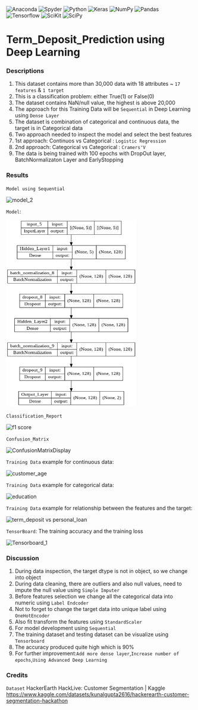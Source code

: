 ![Anaconda](https://img.shields.io/badge/Anaconda-%2344A833.svg?style=for-the-badge&logo=anaconda&logoColor=white)
![Spyder](https://img.shields.io/badge/Spyder-838485?style=for-the-badge&logo=spyder%20ide&logoColor=maroon)
![Python](https://img.shields.io/badge/python-3670A0?style=for-the-badge&logo=python&logoColor=ffdd54)
![Keras](https://img.shields.io/badge/Keras-%23D00000.svg?style=for-the-badge&logo=Keras&logoColor=white)
![NumPy](https://img.shields.io/badge/numpy-%23013243.svg?style=for-the-badge&logo=numpy&logoColor=white)
![Pandas](https://img.shields.io/badge/pandas-%23150458.svg?style=for-the-badge&logo=pandas&logoColor=white)
![Tensorflow](https://img.shields.io/badge/TensorFlow-FF6F00?style=for-the-badge&logo=tensorflow&logoColor=white)
![SciKit](https://img.shields.io/badge/scikit_learn-F7931E?style=for-the-badge&logo=scikit-learn&logoColor=white)
![SciPy](https://img.shields.io/badge/SciPy-654FF0?style=for-the-badge&logo=SciPy&logoColor=white)


# Term_Deposit_Prediction using Deep Learning

### Descriptions
 1) This dataset contains more than 30,000 data with 18 attributes ~ `17 features` & `1 target`
 2) This is a classification problem: either True(1) or False(0)
 3) The dataset contains NaN/null value, the highest is above 20,000 
 4) The approach for this Training Data will be `Sequential` in Deep Learning using `Dense Layer`
 5) The dataset is combination of categorical and continuous data, the target is in Categorical data
 6) Two approach needed to inspect the model and select the best features
 7) 1st approach: Continuos vs Categorical : `Logistic Regression`
 8) 2nd approach: Categorical vs Categorical : `Cramers'V`
 9) The data is being trained with 100 epochs with DropOut layer, BatchNormalizaton Layer and EarlyStopping
 
### Results

`Model using Sequential`

![model_2](https://user-images.githubusercontent.com/106902414/175005001-69c50a0f-f4fb-4b65-92e8-22832fed1836.PNG)


`Model`: 

<img src="plot and result/model_3.png" alt="model" style="width:350px;height:500px;">




`Classification_Report`

![f1 score](https://user-images.githubusercontent.com/106902414/175004436-260b9566-a4a7-4578-a785-f2333b501464.PNG)

`Confusion_Matrix` 

![ConfusionMatrixDisplay](https://user-images.githubusercontent.com/106902414/175007451-2d60ebb1-fde1-4cc3-bc90-78a1004b1ee4.png)


`Training Data` example for continuous data:

![customer_age](https://user-images.githubusercontent.com/106902414/175008522-0096dc41-6166-4217-81a2-8e685c8e71e4.png)


`Training Data` example for categorical data:

![education](https://user-images.githubusercontent.com/106902414/175008968-7722f4f1-3ad6-4d42-8ded-c33949b403a7.png)



`Training Data` example for relationship between the features and the target:


![term_deposit vs personal_loan](https://user-images.githubusercontent.com/106902414/175009335-6fc032af-4e93-4689-9604-9f7a9bda11a7.png)


`TensorBoard`: The training accuracy and the training loss

![Tensorboard_1](https://user-images.githubusercontent.com/106902414/175011378-06269461-bfe4-4665-8c26-4a97ce9a47e4.png)

### Discussion
1) During data inspection, the target dtype is not in object, so we change into object
2) During data cleaning, there are outliers and also null values, need to impute the null value using `Simple Imputer`
3) Before features selection we change all the categorical data into numeric using `Label Endcoder`
4) Not to forget to change the target data into unique label using `OneHotEncoder`
5) Also fit transform the features using `StandardScaler`
6) For model development using `Sequential`
7) The training dataset and testing dataset can be visualize using `Tensorboard` 
8) The accuracy produced quite high which is 90%
9) For further improvement:`Add more dense layer`,`Increase number of epochs`,`Using Advanced Deep Learning`

### Credits
`Dataset`
HackerEarth HackLive: Customer Segmentation | Kaggle
https://www.kaggle.com/datasets/kunalgupta2616/hackerearth-customer-segmentation-hackathon
